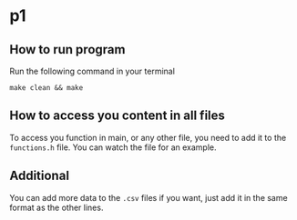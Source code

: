 # p1

## How to run program

Run the following command in your terminal

`make clean && make`

## How to access you content in all files
To access you function in main, or any other file, you need to add it to the `functions.h` file.
You can watch the file for an example. 

## Additional
You can add more data to the `.csv` files if you want, just add it in the same format as the other lines.